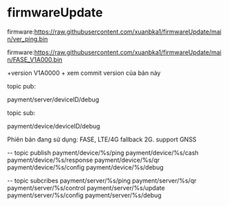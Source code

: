 # firmwareUpdate

firmware:https://raw.githubusercontent.com/xuanbka1/firmwareUpdate/main/ver_ping.bin

firmware:https://raw.githubusercontent.com/xuanbka1/firmwareUpdate/main/FASE_V1A000.bin


+version V1A0000 + xem commit version của bản này

topic pub: 


payment/server/deviceID/debug


topic sub:


payment/device/deviceID/debug


Phiên bản đang sử dụng: FASE, LTE/4G fallback 2G. support GNSS

-- topic publish
payment/device/%s/ping
payment/device/%s/cash
payment/device/%s/response
payment/device/%s/qr
payment/device/%s/config
payment/device/%s/debug

-- topic subcribes
payment/server/%s/ping
payment/server/%s/qr
payment/server/%s/control
payment/server/%s/update
payment/server/%s/config
payment/server/%s/debug

